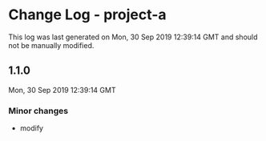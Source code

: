 # Change Log - project-a

This log was last generated on Mon, 30 Sep 2019 12:39:14 GMT and should not be manually modified.

## 1.1.0
Mon, 30 Sep 2019 12:39:14 GMT

### Minor changes

- modify

